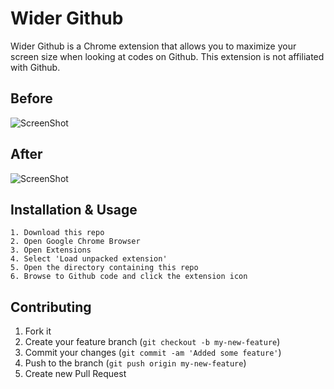 # Wider Github

Wider Github is a Chrome extension that allows you to maximize your screen size when looking at codes on Github. This extension is not affiliated with Github.

Before
------
![ScreenShot](https://raw.github.com/tmlee/wider_github/master/screenshots/before.png)

After
-----
![ScreenShot](https://raw.github.com/tmlee/wider_github/master/screenshots/after.png)

## Installation & Usage

	1. Download this repo
	2. Open Google Chrome Browser
	3. Open Extensions
	4. Select 'Load unpacked extension'
	5. Open the directory containing this repo
	6. Browse to Github code and click the extension icon	

## Contributing

1. Fork it
2. Create your feature branch (`git checkout -b my-new-feature`)
3. Commit your changes (`git commit -am 'Added some feature'`)
4. Push to the branch (`git push origin my-new-feature`)
5. Create new Pull Request

